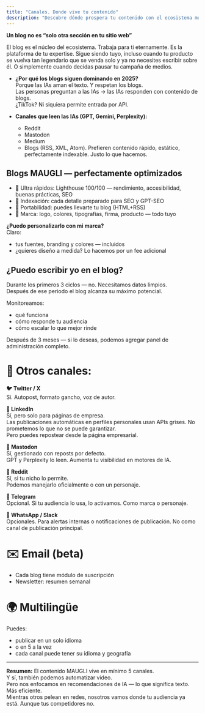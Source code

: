 ```yaml
---
title: "Canales. Donde vive tu contenido"
description: "Descubre dónde prospera tu contenido con el ecosistema multicanal de MAUGLI, con blogs optimizados para SEO que las IAs adoran, distribución automática en plataformas y perfecta indexación para máxima visibilidad en el panorama digital de 2025."
---
```



**Un blog no es “solo otra sección en tu sitio web”**

El blog es el núcleo del ecosistema. Trabaja para ti eternamente. Es la plataforma de tu expertise. Sigue siendo tuyo, incluso cuando tu producto se vuelva tan legendario que se venda solo y ya no necesites escribir sobre él. O simplemente cuando decidas pausar tu campaña de medios.

- **¿Por qué los blogs siguen dominando en 2025?**  
  Porque las IAs aman el texto. Y respetan los blogs.  
  Las personas preguntan a las IAs → las IAs responden con contenido de blogs.  
  ¿TikTok? Ni siquiera permite entrada por API.

- **Canales que leen las IAs (GPT, Gemini, Perplexity):**
  - Reddit  
  - Mastodon  
  - Medium  
  - Blogs (RSS, XML, Atom). Prefieren contenido rápido, estático, perfectamente indexable. Justo lo que hacemos.

## **Blogs MAUGLI — perfectamente optimizados**

- 🔗 Ultra rápidos: Lighthouse 100/100 — rendimiento, accesibilidad, buenas prácticas, SEO  
- 🧩 Indexación: cada detalle preparado para SEO y GPT-SEO  
- 🧬 Portabilidad: puedes llevarte tu blog (HTML+RSS)  
- 🎨 Marca: logo, colores, tipografías, firma, producto — todo tuyo

**¿Puedo personalizarlo con mi marca?**  
Claro:  
- tus fuentes, branding y colores — incluidos  
- ¿quieres diseño a medida? Lo hacemos por un fee adicional

## **¿Puedo escribir yo en el blog?**

Durante los primeros 3 ciclos — no. Necesitamos datos limpios.  
Después de ese periodo el blog alcanza su máximo potencial.

Monitoreamos:  
- qué funciona  
- cómo responde tu audiencia  
- cómo escalar lo que mejor rinde

Después de 3 meses — si lo deseas, podemos agregar panel de administración completo.

# **🧵 Otros canales:**

**🐦 Twitter / X**  
Sí. Autopost, formato gancho, voz de autor.

**🔗 LinkedIn**  
Sí, pero solo para páginas de empresa.  
Las publicaciones automáticas en perfiles personales usan APIs grises. No prometemos lo que no se puede garantizar.  
Pero puedes repostear desde la página empresarial.

**🧵 Mastodon**  
Sí, gestionado con reposts por defecto.  
GPT y Perplexity lo leen. Aumenta tu visibilidad en motores de IA.

**🧠 Reddit**  
Sí, si tu nicho lo permite.  
Podemos manejarlo oficialmente o con un personaje.

**💬 Telegram**  
Opcional. Si tu audiencia lo usa, lo activamos. Como marca o personaje.

**📱 WhatsApp / Slack**  
Opcionales. Para alertas internas o notificaciones de publicación. No como canal de publicación principal.

# **✉️ Email (beta)**

- Cada blog tiene módulo de suscripción  
- Newsletter: resumen semanal

# **🌍 Multilingüe**

Puedes:  
- publicar en un solo idioma  
- o en 5 a la vez  
- cada canal puede tener su idioma y geografía

---

**Resumen:** El contenido MAUGLI vive en mínimo 5 canales.  
Y sí, también podemos automatizar video.  
Pero nos enfocamos en recomendaciones de IA — lo que significa texto.  
Más eficiente.  
Mientras otros pelean en redes, nosotros vamos donde tu audiencia ya está. Aunque tus competidores no.